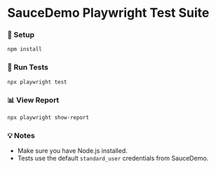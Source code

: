 # SauceDemo Playwright Test Suite

### 🔧 Setup

```bash
npm install
```

### 🚀 Run Tests

```bash
npx playwright test
```

### 📊 View Report

```bash
npx playwright show-report
```

### 💡 Notes
- Make sure you have Node.js installed.
- Tests use the default `standard_user` credentials from SauceDemo.
